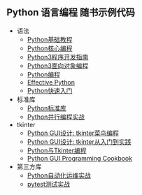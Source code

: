## Python 语言编程 随书示例代码

+ 语法
    - [Python基础教程](Beginning.Python)
    - [Python核心编程](Core.Python.Programming)
    - [Python3程序开发指南](Programming.In.Python.3)
    - [Python3面向对象编程](Python3.Object.Oriented.Programming)
    - [Python编程](Programming.Python)
    - [Effective Python](Effective.Python)
    - [Python快速入门](The.Quick.Python.Book)
+ 标准库
    - [Python标准库](Python.Standard.Library.By.Example)
    - [Python并行编程实战](Python.Parallel.Programming.Cookbook)
+ tkinter
    - [Python GUI设计: tkinter菜鸟编程](Python.GUI.Tkinter.Rookie.Programming)
    - [Python GUI设计: tkinter从入门到实践](Python.GUI.Tkinter.From.Novice.To.Practice)
    - [Python与Tkinter编程](Python.And.Tkinter.Programming)
    - [Python GUI Programming Cookbook](Python.GUI.Programming.Cookbook)
+ 第三方库
    - [Python自动化运维实战](Hands.On.Enterprise.Automation.With.Python)
    - [pytest测试实战](Python.Testing.With.Pytest)
